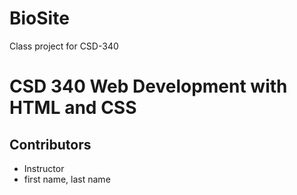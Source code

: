 # BioSite
Class project for CSD-340
<h1>CSD 340 Web Development with HTML and CSS</h1>
<h2>Contributors</h2>
<ul>
  <li>Instructor</li>
  <li>first name, last name</li>
  </ul>
